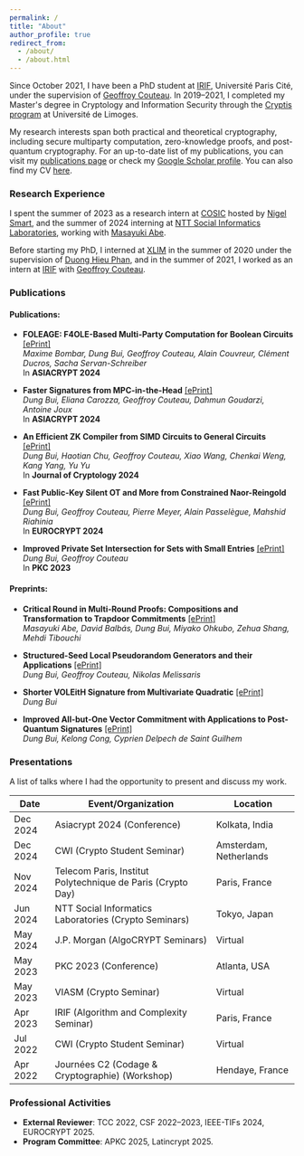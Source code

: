 ```yaml
---
permalink: /
title: "About"
author_profile: true
redirect_from: 
  - /about/
  - /about.html
---
```


Since October 2021, I have been a PhD student at [IRIF](https://www.irif.fr/), Université Paris Cité, under the supervision of [Geoffroy Couteau](https://geoffroycouteau.github.io/). In 2019–2021, I completed my Master's degree in Cryptology and Information Security through the [Cryptis program](https://www.cryptis.fr/) at Université de Limoges.

My research interests span both practical and theoretical cryptography, including secure multiparty computation, zero-knowledge proofs, and post-quantum cryptography. For an up-to-date list of my publications, you can visit my [publications page](https://dungbui15.github.io/publications/) or check my [Google Scholar profile](https://scholar.google.com/citations?user=StGOHMUAAAAJ&hl=en&authuser=1). You can also find my CV [here](/files/PhD_CV.pdf).

### Research Experience
I spent the summer of 2023 as a research intern at [COSIC](https://www.esat.kuleuven.be/cosic/) hosted by [Nigel Smart](https://nigelsmart.github.io/), and the summer of 2024 interning at [NTT Social Informatics Laboratories](https://www.rd.ntt/e/sil/), working with [Masayuki Abe](https://security-kouza.github.io/nanacov/). 

Before starting my PhD, I interned at [XLIM](https://www.xlim.fr/en) in the summer of 2020 under the supervision of [Duong Hieu Phan](https://www.di.ens.fr/users/phan/index.html),  and in the summer of 2021, I worked as an intern at [IRIF](https://www.irif.fr/) with [Geoffroy Couteau](https://geoffroycouteau.github.io/). 

### Publications

#### Publications:
- **FOLEAGE: F4OLE-Based Multi-Party Computation for Boolean Circuits** [[ePrint]](https://eprint.iacr.org/2024/429)  
  *Maxime Bombar, Dung Bui, Geoffroy Couteau, Alain Couvreur, Clément Ducros, Sacha Servan-Schreiber*  
  In **ASIACRYPT 2024**

- **Faster Signatures from MPC-in-the-Head** [[ePrint]](https://eprint.iacr.org/2024/252)  
  *Dung Bui, Eliana Carozza, Geoffroy Couteau, Dahmun Goudarzi, Antoine Joux*  
  In **ASIACRYPT 2024**

- **An Efficient ZK Compiler from SIMD Circuits to General Circuits** [[ePrint]](https://eprint.iacr.org/2023/1610)  
  *Dung Bui, Haotian Chu, Geoffroy Couteau, Xiao Wang, Chenkai Weng, Kang Yang, Yu Yu*  
  In **Journal of Cryptology 2024**

- **Fast Public-Key Silent OT and More from Constrained Naor-Reingold** [[ePrint]](https://eprint.iacr.org/2024/178)  
  *Dung Bui, Geoffroy Couteau, Pierre Meyer, Alain Passelègue, Mahshid Riahinia*  
  In **EUROCRYPT 2024**

- **Improved Private Set Intersection for Sets with Small Entries** [[ePrint]](https://eprint.iacr.org/2022/334)  
  *Dung Bui, Geoffroy Couteau*  
  In **PKC 2023**

#### Preprints:
- **Critical Round in Multi-Round Proofs: Compositions and Transformation to Trapdoor Commitments** [[ePrint]](https://eprint.iacr.org/2024/1766)  
  *Masayuki Abe, David Balbás, Dung Bui, Miyako Ohkubo, Zehua Shang, Mehdi Tibouchi*

- **Structured-Seed Local Pseudorandom Generators and their Applications** [[ePrint]](https://eprint.iacr.org/2024/1027)  
  *Dung Bui, Geoffroy Couteau, Nikolas Melissaris*

- **Shorter VOLEitH Signature from Multivariate Quadratic** [[ePrint]](https://eprint.iacr.org/2024/465)  
  *Dung Bui*

- **Improved All-but-One Vector Commitment with Applications to Post-Quantum Signatures** [[ePrint]](https://eprint.iacr.org/2024/097)  
  *Dung Bui, Kelong Cong, Cyprien Delpech de Saint Guilhem*

### Presentations
A list of talks where I had the opportunity to present and discuss my work.

| Date        | Event/Organization                                           | Location              |
|-------------|--------------------------------------------------------------|-----------------------|
| Dec 2024    | Asiacrypt 2024 (Conference)                                  | Kolkata, India        |
| Dec 2024    | CWI (Crypto Student Seminar)                                 | Amsterdam, Netherlands|
| Nov 2024    | Telecom Paris, Institut Polytechnique de Paris (Crypto Day)  | Paris, France         |
| Jun 2024    | NTT Social Informatics Laboratories (Crypto Seminars)        | Tokyo, Japan          |
| May 2024    | J.P. Morgan (AlgoCRYPT Seminars)                             | Virtual               |
| May 2023    | PKC 2023 (Conference)                                       | Atlanta, USA          |
| May 2023    | VIASM (Crypto Seminar)                                      | Virtual               |
| Apr 2023    | IRIF (Algorithm and Complexity Seminar)                      | Paris, France         |
| Jul 2022    | CWI (Crypto Student Seminar)                                 | Virtual               |
| Apr 2022    | Journées C2 (Codage & Cryptographie) (Workshop)              | Hendaye, France       |

### Professional Activities
- **External Reviewer**: TCC 2022, CSF 2022–2023, IEEE-TIFs 2024, EUROCRYPT 2025.
- **Program Committee**: APKC 2025, Latincrypt 2025.
